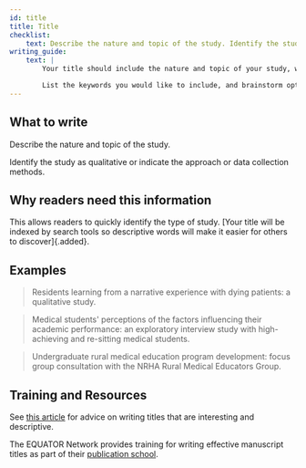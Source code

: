 ```yaml
---
id: title
title: Title
checklist: 
    text: Describe the nature and topic of the study. Identify the study as qualitative or indicate the approach or data collection methods.
writing_guide: 
    text: |
        Your title should include the nature and topic of your study, whilst also sparking readers' interest. 

        List the keywords you would like to include, and brainstorm options to discuss with your colleagues. 
---
```


## What to write

Describe the nature and topic of the study.

Identify the study as qualitative or indicate the approach or data collection methods.

## Why readers need this information

This allows readers to quickly identify the type of study. [Your title will be indexed by search tools so descriptive words will make it easier for others to discover]{.added}.

## Examples

> Residents learning from a narrative experience with dying patients: a qualitative study.

> Medical students' perceptions of the factors influencing their academic performance: an exploratory interview study with high-achieving and re-sitting medical students.

> Undergraduate rural medical education program development: focus group consultation with the NRHA Rural Medical Educators Group.

<!-- #TODO: examples of titles that could be improved -->

## Training and Resources

See [this article](https://doi.org/10.1007/s40037-016-0267-3) for advice on writing titles that are interesting and descriptive.

The EQUATOR Network provides training for writing effective manuscript titles as part of their [publication school](https://www.equator-network.org/2023/01/24/uk-equator-centre-publication-school-april-2023/).